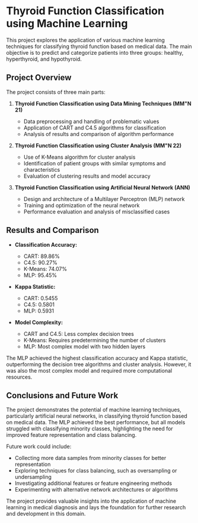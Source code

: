 # Thyroid Function Classification using Machine Learning

This project explores the application of various machine learning techniques for classifying thyroid function based on medical data. The main objective is to predict and categorize patients into three groups: healthy, hyperthyroid, and hypothyroid.

## Project Overview

The project consists of three main parts:

1. **Thyroid Function Classification using Data Mining Techniques (MM"N 21)**
   - Data preprocessing and handling of problematic values
   - Application of CART and C4.5 algorithms for classification
   - Analysis of results and comparison of algorithm performance

2. **Thyroid Function Classification using Cluster Analysis (MM"N 22)**
   - Use of K-Means algorithm for cluster analysis
   - Identification of patient groups with similar symptoms and characteristics
   - Evaluation of clustering results and model accuracy

3. **Thyroid Function Classification using Artificial Neural Network (ANN)**
   - Design and architecture of a Multilayer Perceptron (MLP) network
   - Training and optimization of the neural network
   - Performance evaluation and analysis of misclassified cases

## Results and Comparison

- **Classification Accuracy:**
  - CART: 89.86%
  - C4.5: 90.27%
  - K-Means: 74.07%
  - MLP: 95.45%

- **Kappa Statistic:**
  - CART: 0.5455
  - C4.5: 0.5801
  - MLP: 0.5931

- **Model Complexity:**
  - CART and C4.5: Less complex decision trees
  - K-Means: Requires predetermining the number of clusters
  - MLP: Most complex model with two hidden layers

The MLP achieved the highest classification accuracy and Kappa statistic, outperforming the decision tree algorithms and cluster analysis. However, it was also the most complex model and required more computational resources.

## Conclusions and Future Work

The project demonstrates the potential of machine learning techniques, particularly artificial neural networks, in classifying thyroid function based on medical data. The MLP achieved the best performance, but all models struggled with classifying minority classes, highlighting the need for improved feature representation and class balancing.

Future work could include:
- Collecting more data samples from minority classes for better representation
- Exploring techniques for class balancing, such as oversampling or undersampling
- Investigating additional features or feature engineering methods
- Experimenting with alternative network architectures or algorithms

The project provides valuable insights into the application of machine learning in medical diagnosis and lays the foundation for further research and development in this domain.

